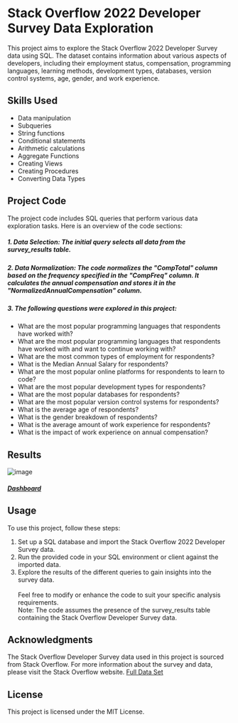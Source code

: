 # Stack Overflow 2022 Developer Survey Data Exploration
This project aims to explore the Stack Overflow 2022 Developer Survey data using SQL. The dataset contains information about various aspects of developers, including their employment status, compensation, programming languages, learning methods, development types, databases, version control systems, age, gender, and work experience.
## Skills Used
* Data manipulation
* Subqueries
* String functions
* Conditional statements
* Arithmetic calculations
* Aggregate Functions
* Creating Views
* Creating Procedures
* Converting Data Types

## Project Code
The project code includes SQL queries that perform various data exploration tasks. Here is an overview of the code sections:
##### 1. Data Selection: The initial query selects all data from the survey_results table.
##### 2. Data Normalization: The code normalizes the "CompTotal" column based on the frequency specified in the "CompFreq" column. It calculates the annual compensation and stores it in the "NormalizedAnnualCompensation" column.
##### 3. The following questions were explored in this project:
  * What are the most popular programming languages that respondents have worked with?
  * What are the most popular programming languages that respondents have worked with and want to continue working with?
  * What are the most common types of employment for respondents?
  * What is the Median Annual Salary for respondents?
  * What are the most popular online platforms for respondents to learn to code?
  * What are the most popular development types for respondents?
  * What are the most popular databases for respondents?
  * What are the most popular version control systems for respondents?
  * What is the average age of respondents?
  * What is the gender breakdown of respondents?
  * What is the average amount of work experience for respondents?
  * What is the impact of work experience on annual compensation?
## Results
![image](https://github.com/khaledtarek99/SQL-Data-Exploration-of-the-Stack-Overflow-Developer-Survey/assets/53887110/d8f5ceb2-66a7-4cb6-b79d-d0455fb11816)
##### [Dashboard](https://public.tableau.com/views/StackOverflow2022DeveloperSurvey/StackOverflow2022DeveloperSurveyDashboard?:language=en-US&:display_count=n&:origin=viz_share_link)
## Usage
To use this project, follow these steps:
1. Set up a SQL database and import the Stack Overflow 2022 Developer Survey data.
2. Run the provided code in your SQL environment or client against the imported data.
3. Explore the results of the different queries to gain insights into the survey data.<br /> <br />
Feel free to modify or enhance the code to suit your specific analysis requirements.<br />
Note: The code assumes the presence of the survey_results table containing the Stack Overflow Developer Survey data.
## Acknowledgments
The Stack Overflow Developer Survey data used in this project is sourced from Stack Overflow. For more information about the survey and data, please visit the Stack Overflow website.
[Full Data Set](https://insights.stackoverflow.com/survey/)
## License
This project is licensed under the MIT License.
